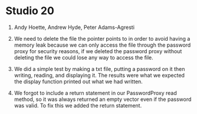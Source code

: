 # Studio 20

1. Andy Hoette, Andrew Hyde, Peter Adams-Agresti

2. We need to delete the file the pointer points to in order to avoid having a memory leak because we can only
access the file through the password proxy for security reasons, if we deleted the password proxy without deleting the
file we could lose any way to access the file.

4. We did a simple test by making a txt file, putting a password on it then writing, reading, and 
displaying it. The results were what we expected the display function printed out what we had written.

5. We forgot to include a return statement in our PasswordProxy read method, so it was always returned an
empty vector even if the password was valid. To fix this we added the return statement. 